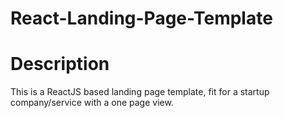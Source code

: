 # React-Landing-Page-Template
<h1>Description</h1>
This is a ReactJS based landing page template, fit for a startup company/service with a one page view. 
